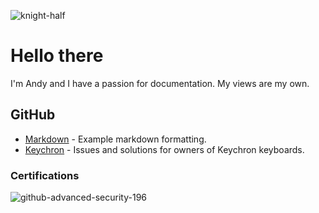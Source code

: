 ![knight-half](https://user-images.githubusercontent.com/15245142/205034638-e09956fd-cf45-4427-b7df-3bf09df27241.jpg)

# Hello there

I'm Andy and I have a passion for documentation. My views are my own.

## GitHub

- [Markdown](https://github.com/kurgol/markdown) - Example markdown formatting.
- [Keychron](https://github.com/kurgol/keychron) - Issues and solutions for owners of Keychron keyboards.

### Certifications

![github-advanced-security-196](https://github.com/kurgol/kurgol/assets/15245142/769b0f8c-70b5-47e6-9df1-d98b7daad8d7)
